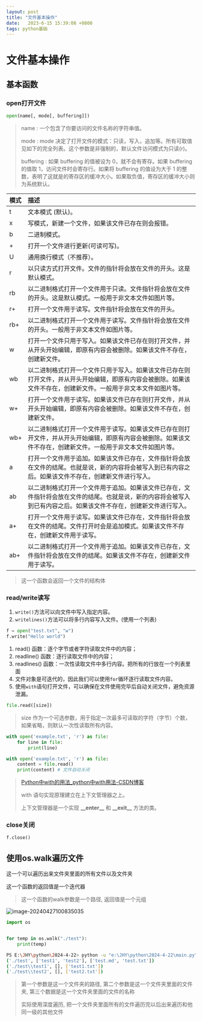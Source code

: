 ```yaml
---
layout: post
title: "文件基本操作" 
date:   2023-6-15 15:39:08 +0800
tags: python基础
---
```


# 文件基本操作

## 基本函数

### open打开文件

```python
open(name[, mode[, buffering]])
```

> name : 一个包含了你要访问的文件名称的字符串值。
>
> mode : mode 决定了打开文件的模式：只读，写入，追加等。所有可取值见如下的完全列表。这个参数是非强制的，默认文件访问模式为只读(r)。
>
> buffering : 如果 buffering 的值被设为 0，就不会有寄存。如果 buffering 的值取 1，访问文件时会寄存行。如果将 buffering 的值设为大于 1 的整数，表明了这就是的寄存区的缓冲大小。如果取负值，寄存区的缓冲大小则为系统默认。

| 模式 | 描述                                                         |
| :--- | :----------------------------------------------------------- |
| t    | 文本模式 (默认)。                                            |
| x    | 写模式，新建一个文件，如果该文件已存在则会报错。             |
| b    | 二进制模式。                                                 |
| +    | 打开一个文件进行更新(可读可写)。                             |
| U    | 通用换行模式（不推荐）。                                     |
| r    | 以只读方式打开文件。文件的指针将会放在文件的开头。这是默认模式。 |
| rb   | 以二进制格式打开一个文件用于只读。文件指针将会放在文件的开头。这是默认模式。一般用于非文本文件如图片等。 |
| r+   | 打开一个文件用于读写。文件指针将会放在文件的开头。           |
| rb+  | 以二进制格式打开一个文件用于读写。文件指针将会放在文件的开头。一般用于非文本文件如图片等。 |
| w    | 打开一个文件只用于写入。如果该文件已存在则打开文件，并从开头开始编辑，即原有内容会被删除。如果该文件不存在，创建新文件。 |
| wb   | 以二进制格式打开一个文件只用于写入。如果该文件已存在则打开文件，并从开头开始编辑，即原有内容会被删除。如果该文件不存在，创建新文件。一般用于非文本文件如图片等。 |
| w+   | 打开一个文件用于读写。如果该文件已存在则打开文件，并从开头开始编辑，即原有内容会被删除。如果该文件不存在，创建新文件。 |
| wb+  | 以二进制格式打开一个文件用于读写。如果该文件已存在则打开文件，并从开头开始编辑，即原有内容会被删除。如果该文件不存在，创建新文件。一般用于非文本文件如图片等。 |
| a    | 打开一个文件用于追加。如果该文件已存在，文件指针将会放在文件的结尾。也就是说，新的内容将会被写入到已有内容之后。如果该文件不存在，创建新文件进行写入。 |
| ab   | 以二进制格式打开一个文件用于追加。如果该文件已存在，文件指针将会放在文件的结尾。也就是说，新的内容将会被写入到已有内容之后。如果该文件不存在，创建新文件进行写入。 |
| a+   | 打开一个文件用于读写。如果该文件已存在，文件指针将会放在文件的结尾。文件打开时会是追加模式。如果该文件不存在，创建新文件用于读写。 |
| ab+  | 以二进制格式打开一个文件用于追加。如果该文件已存在，文件指针将会放在文件的结尾。如果该文件不存在，创建新文件用于读写。 |

> 这一个函数会返回一个文件的结构体

### read/write读写

1. `write()`方法可以向文件中写入指定内容。
2. `writelines()`方法可以将多行内容写入文件。(使用一个列表)

```python
f = open("test.txt", "w")
f.write("Hello world")
```

1. read() 函数：逐个字节或者字符读取文件中的内容；
2. readline() 函数：逐行读取文件中的内容；
3. readlines() 函数：一次性读取文件中多行内容。把所有的行放在一个列表里面
4. 文件对象是可迭代的，因此我们可以使用`for`循环逐行读取文件内容。
5. 使用`with`语句打开文件，可以确保在文件使用完毕后自动关闭文件，避免资源泄漏。

```python
file.read([size])
```

> size 作为一个可选参数，用于指定一次最多可读取的字符（字节）个数，如果省略，则默认一次性读取所有内容。

```python
with open('example.txt', 'r') as file: 
    for line in file: 
        print(line)
```

```python
with open('example.txt', 'r') as file: 
    content = file.read() 
    print(content) # 文件自动关闭
```

> [Python中with的用法_python中with用法-CSDN博客](https://blog.csdn.net/Ego_Bai/article/details/80873242)
>
> with 语句实现原理建立在上下文管理器之上。
>
> 上下文管理器是一个实现 **\_\_enter\_\_** 和 **\_\_exit\_\_** 方法的类。

### close关闭

```python
f.close()
```

## 使用os.walk遍历文件

这一个可以遍历出来文件夹里面的所有文件以及文件夹

这一个函数的返回值是一个迭代器

> 这一个函数的walk参数是一个路径, 返回值是一个元组

![image-20240427100835035](https://picture-01-1316374204.cos.ap-beijing.myqcloud.com/image/202404271008074.png)

```python
import os


for temp in os.walk("./test"):
    print(temp)
```

```bash
PS E:\JHY\python\2024-4-22> python -u "e:\JHY\python\2024-4-22\main.py"
('./test', ['test1', 'test2'], ['test.md', 'test.txt'])
('./test\\test1', [], ['test1.txt'])
('./test\\test2', [], ['test2.txt'])
```

> 第一个参数是这一个文件夹的路径, 第二个参数是这一个文件夹里面的文件夹, 第三个数据是这一个文件夹里面的文件的名称
>
> 实际使用深度遍历, 把一个文件夹里面所有的文件遍历完以后出来遍历和他同一级的其他文件

